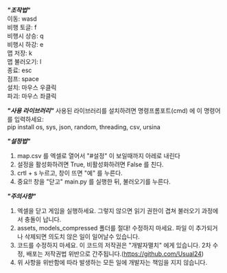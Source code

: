 ***"조작법"***  
이동: wasd  
비행 토글: f  
비행시 상승: q  
비행시 하강: e  
맵 저장: k  
맵 불러오기: l  
종료: esc  
점프: space  
설치: 마우스 우클릭  
파괴: 마우스 좌클릭  

***"사용 라이브러리"***
사용된 라이브러리를 설치하려면 명령프롬포트(cmd) 에 이 명령어를 입력하세요:  
pip install os, sys, json, random, threading, csv, ursina  
  
***"설정법"***  
1. map.csv 를 엑셀로 열어서 "#설정" 이 보일때까지 아레로 내린다  
2. 설정을 활성화하려면 True, 비활성화하려면 False 를 친다.  
3. crtl + s 누르고, 창이 뜨면 "예" 를 누른다.  
4. 중요!! 창을 "닫고" main.py 를 실행한 뒤, 불러오기를 누른다.  

***"주의사항"***  
1. 엑셀을 닫고 게임을 실행하세요. 그렇지 않으면 읽기 권한이 겹쳐 불러오기 과정에서 충돌이 납니다.  
2. assets, models_compressed 폴더를 절대! 수정하지 마세요. 파일 이 추가되거나 삭제되면 의도치 않은 일이 일어날수 있습니다.  
3. 코드를 수정하지 마세요. 이 코드의 저작권은 "개발자멸치" 에게 있습니다. 2차 수정, 배포는 저작권법 위반으로 간주됩니다.(https://github.com/Usual24)  
4. 위 사항을 위반함에 따라 발생하는 모든 일에 개발자는 책임을 지지 않습니다.  
